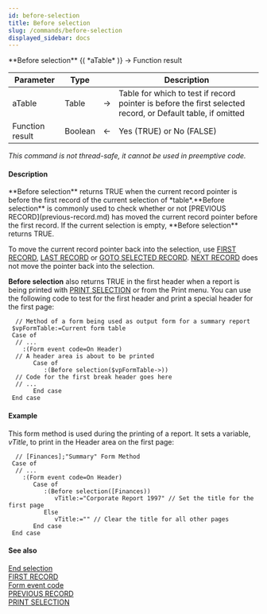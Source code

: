 ```yaml
---
id: before-selection
title: Before selection
slug: /commands/before-selection
displayed_sidebar: docs
---
```


<!--REF #_command_.Before selection.Syntax-->**Before selection** {( *aTable* )} -> Function result<!-- END REF-->
<!--REF #_command_.Before selection.Params-->
| Parameter | Type |  | Description |
| --- | --- | --- | --- |
| aTable | Table | &#8594;  | Table for which to test if record pointer is before the first selected record, or Default table, if omitted |
| Function result | Boolean | &#8592; | Yes (TRUE) or No (FALSE) |

<!-- END REF-->

*This command is not thread-safe, it cannot be used in preemptive code.*


#### Description 

<!--REF #_command_.Before selection.Summary-->**Before selection** returns TRUE when the current record pointer is before the first record of the current selection of *table*.<!-- END REF-->**Before selection** is commonly used to check whether or not [PREVIOUS RECORD](previous-record.md) has moved the current record pointer before the first record. If the current selection is empty, **Before selection** returns TRUE.

To move the current record pointer back into the selection, use [FIRST RECORD](first-record.md), [LAST RECORD](last-record.md) or [GOTO SELECTED RECORD](goto-selected-record.md). [NEXT RECORD](next-record.md) does not move the pointer back into the selection.

**Before selection** also returns TRUE in the first header when a report is being printed with [PRINT SELECTION](print-selection.md) or from the Print menu. You can use the following code to test for the first header and print a special header for the first page:

```4d
  // Method of a form being used as output form for a summary report
 $vpFormTable:=Current form table
 Case of
  // ...
    :(Form event code=On Header)
  // A header area is about to be printed
       Case of
          :(Before selection($vpFormTable->))
  // Code for the first break header goes here
  // ...
       End case
 End case
```

#### Example 

This form method is used during the printing of a report. It sets a variable, *vTitle*, to print in the Header area on the first page:

```4d
  // [Finances];"Summary" Form Method
 Case of
  // ...
    :(Form event code=On Header)
       Case of
          :(Before selection([Finances))
             vTitle:="Corporate Report 1997" // Set the title for the first page
          Else
             vTitle:="" // Clear the title for all other pages
       End case
 End case
```

#### See also 

[End selection](end-selection.md)  
[FIRST RECORD](first-record.md)  
[Form event code](form-event-code.md)  
[PREVIOUS RECORD](previous-record.md)  
[PRINT SELECTION](print-selection.md)  